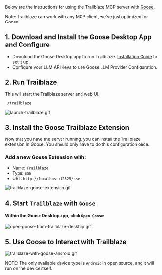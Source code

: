 Below are the instructions for using the Trailblaze MCP server with [Goose](https://github.com/block/goose).  

Note: Trailblaze can work with any MCP client, we've just optimized for Goose. 

## 1. Download and Install the Goose Desktop App and Configure
- Download the Goose Desktop app to run Trailblaze. [Installation Guide](https://block.github.io/goose/docs/getting-started/installation/) to set it up.
- Configure your LLM API Keys to use Goose [LLM Provider Configuration](https://block.github.io/goose/docs/getting-started/providers).

## 2. Run Trailblaze

This will start the Trailblaze server and web UI.

```shell
./trailblaze
```

![launch-trailblaze.gif](assets/images/launch-trailblaze.gif)

## 3. Install the Goose Trailblaze Extension

Now that you have the server running, you can install the Trailblaze extension in Goose.  You should only have to do this configuration once.

### Add a new Goose Extension with:

- Name: `Trailblaze`
- Type: `SSE`
- URL: `http://localhost:52525/sse`

![trailblaze-goose-extension.gif](assets/images/trailblaze-goose-extension.gif)

## 4. Start `Trailblaze` with `Goose`

#### Within the Goose Desktop app, click `Open Goose`:

![open-goose-from-trailblaze-desktop.gif](assets/images/open-goose-from-trailblaze-desktop.gif)

## 5. Use Goose to Interact with Trailblaze
![trailblaze-with-goose-android.gif](assets/images/trailblaze-with-goose-android.gif)

NOTE: The only available device type is `Android` in open source, and it will run on the device itself.
